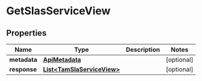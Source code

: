 

# GetSlasServiceView


## Properties

Name | Type | Description | Notes
------------ | ------------- | ------------- | -------------
**metadata** | [**ApiMetadata**](ApiMetadata.md) |  |  [optional]
**response** | [**List&lt;TamSlaServiceView&gt;**](TamSlaServiceView.md) |  |  [optional]



